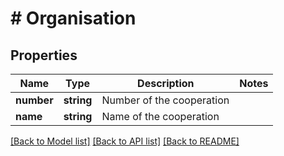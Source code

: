 # # Organisation

## Properties

Name | Type | Description | Notes
------------ | ------------- | ------------- | -------------
**number** | **string** | Number of the cooperation |
**name** | **string** | Name of the cooperation |

[[Back to Model list]](../../README.md#models) [[Back to API list]](../../README.md#endpoints) [[Back to README]](../../README.md)
